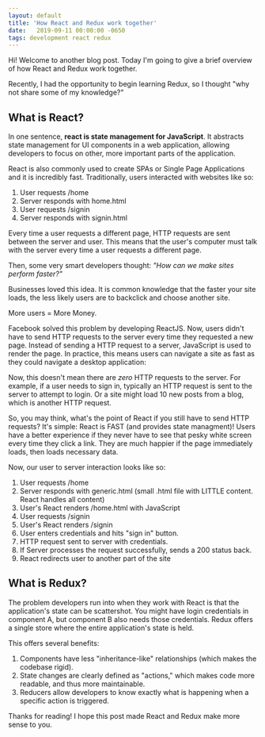```yaml
---
layout: default
title: 'How React and Redux work together'
date:   2019-09-11 00:00:00 -0650
tags: development react redux 
---
```

Hi! Welcome to another blog post. Today I'm going to give a brief overview of how React and Redux work together.

Recently, I had the opportunity to begin learning Redux, so I thought "why not share some of my knowledge?"

## What is React?
In one sentence, **react is state management for JavaScript**. It abstracts state management for UI components in a web application, 
allowing developers to focus on other, more important parts of the application.

React is also commonly used to create SPAs or Single Page Applications and it is incredibly fast. Traditionally, users interacted with websites like so:

1. User requests /home
2. Server responds with home.html
3. User requests /signin
4. Server responds with signin.html

Every time a user requests a different page, HTTP requests are sent between the server and user. This means that the user's computer must 
talk with the server every time a user requests a different page.

Then, some very smart developers thought: _"How can we make sites perform faster?"_

Businesses loved this idea. It is common knowledge that the faster your site loads, the less likely users are to backclick and choose another site. 

More users = More Money.

Facebook solved this problem by developing ReactJS. Now, users didn't have to send HTTP requests to the server every time they requested a new page. 
Instead of sending a HTTP request to a server, JavaScript is used to render the page. In practice, this means users can navigate a site as fast 
as they could navigate a desktop application:

Now, this doesn't mean there are _zero_ HTTP requests to the server. For example, if a user needs to sign in, typically an HTTP request is sent 
to the server to attempt to login. Or a site might load 10 new posts from a blog, which is another HTTP request.

So, you may think, what's the point of React if you still have to send HTTP requests? It's simple: React is FAST (and provides state managment)! Users have a better experience if they 
never have to see that pesky white screen every time they click a link. They are much happier if the page immediately loads, then loads necessary data.

Now, our user to server interaction looks like so:

1. User requests /home
2. Server responds with generic.html (small .html file with LITTLE content. React handles all content)
3. User's React renders /home.html with JavaScript
4. User requests /signin
5. User's React renders /signin
6. User enters credentials and hits "sign in" button.
7. HTTP request sent to server with credentials.
8. If Server processes the request successfully, sends a 200 status back.
9. React redirects user to another part of the site

## What is Redux?
The problem developers run into when they work with React is that the application's state can be scattershot. You might have login credentials 
in component A, but component B also needs those credentials. Redux offers a single store where the entire application's state is held.

This offers several benefits:

1. Components have less "inheritance-like" relationships (which makes the codebase rigid).
2. State changes are clearly defined as "actions," which makes code more readable, and thus more maintainable. 
3. Reducers allow developers to know exactly what is happening when a specific action is triggered.

Thanks for reading! I hope this post made React and Redux make more sense to you.




